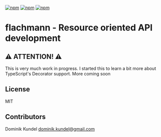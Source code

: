 [![npm](https://img.shields.io/npm/v/flachmann.svg)]() [![npm](https://img.shields.io/npm/dt/flachmann.svg)]() [![npm](https://img.shields.io/npm/l/flachmann.svg)]()

# flachmann - Resource oriented API development

## :warning: ATTENTION! :warning: 
This is very much work in progress. I started this to learn a bit more about TypeScript's Decorator support. More coming soon

## License

MIT

## Contributors

Dominik Kundel <dominik.kundel@gmail.com>